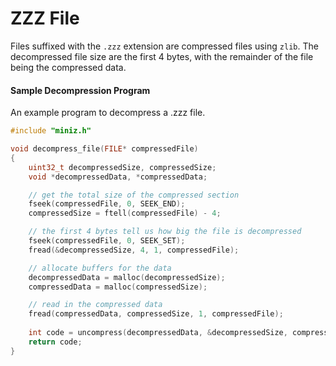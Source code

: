 # ZZZ File

Files suffixed with the `.zzz` extension are compressed files using `zlib`.
The decompressed file size are the first 4 bytes, with the remainder of the
file being the compressed data.

#### Sample Decompression Program

An example program to decompress a .zzz file.

```cpp
#include "miniz.h"

void decompress_file(FILE* compressedFile)
{
	uint32_t decompressedSize, compressedSize;
	void *decompressedData, *compressedData;

	// get the total size of the compressed section
	fseek(compressedFile, 0, SEEK_END);
	compressedSize = ftell(compressedFile) - 4;

	// the first 4 bytes tell us how big the file is decompressed
	fseek(compressedFile, 0, SEEK_SET);
	fread(&decompressedSize, 4, 1, compressedFile);

	// allocate buffers for the data
	decompressedData = malloc(decompressedSize);
	compressedData = malloc(compressedSize);

	// read in the compressed data
	fread(compressedData, compressedSize, 1, compressedFile);
	
	int code = uncompress(decompressedData, &decompressedSize, compressedData, compressedSize);
	return code;
}
```